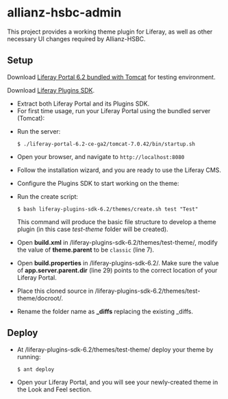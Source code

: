 # allianz-hsbc-admin
This project provides a working theme plugin for Liferay, as well as other necessary UI changes required by Allianz-HSBC.

## Setup
Download [Liferay Portal 6.2 bundled with Tomcat](http://sourceforge.net/projects/lportal/files/Liferay%20Portal/6.2.1%20GA2/liferay-portal-tomcat-6.2-ce-ga2-20140319114139101.zip/download?download=http%3A%2F%2Fsourceforge.net%2Fprojects%2Flportal%2Ffiles%2FLiferay%2520Portal%2F6.2.1%2520GA2%2Fliferay-portal-tomcat-6.2-ce-ga2-20140319114139101.zip%2Fdownload) for testing environment.

Download [Liferay Plugins SDK](http://sourceforge.net/projects/lportal/files/Liferay%20Portal/6.2.1%20GA2/liferay-plugins-sdk-6.2-ce-ga2-20140319114139101.zip/download?download=http%3A%2F%2Fsourceforge.net%2Fprojects%2Flportal%2Ffiles%2FLiferay%2520Portal%2F6.2.1%2520GA2%2Fliferay-plugins-sdk-6.2-ce-ga2-20140319114139101.zip%2Fdownload).

- Extract both Liferay Portal and its Plugins SDK.
- For first time usage, run your Liferay Portal using the bundled server (Tomcat):
 * Run the server:

    ```$ ./liferay-portal-6.2-ce-ga2/tomcat-7.0.42/bin/startup.sh```
  
 * Open your browser, and navigate to `http://localhost:8080`
 * Follow the installation wizard, and you are ready to use the Liferay CMS.

- Configure the Plugins SDK to start working on the theme:
 * Run the create script:

    `$ bash liferay-plugins-sdk-6.2/themes/create.sh test "Test"`

    This command will produce the basic file structure to develop a theme plugin (in this case *test-theme* folder will be created).
 * Open **build.xml** in /liferay-plugins-sdk-6.2/themes/test-theme/, modify the value of **theme.parent** to be `classic` (line 7).
 * Open **build.properties** in /liferay-plugins-sdk-6.2/. Make sure the value of **app.server.parent.dir** (line 29) points to the correct location of your Liferay Portal.
 * Place this cloned source in /liferay-plugins-sdk-6.2/themes/test-theme/docroot/.
 * Rename the folder name as **_diffs** replacing the existing _diffs.

## Deploy
- At /liferay-plugins-sdk-6.2/themes/test-theme/ deploy your theme by running:

  `$ ant deploy`

- Open your Liferay Portal, and you will see your newly-created theme in the Look and Feel section.

